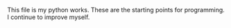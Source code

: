 This file is my python works. These are the starting points for programming. I continue to improve myself.
